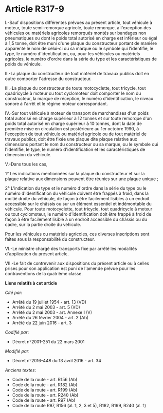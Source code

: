 # Article R317-9

I.-Sauf dispositions différentes prévues au présent article, tout véhicule à moteur, toute semi-remorque agricole, toute
remorque, à l'exception des véhicules ou matériels agricoles remorqués montés sur bandages non pneumatiques ou dont le poids
total autorisé en charge est inférieur ou égal à 1,5 tonne, doit être muni d'une plaque du constructeur portant de manière
apparente le nom de celui-ci ou sa marque ou le symbole qui l'identifie, le type, le numéro d'identification, ou, pour les
véhicules ou matériels agricoles, le numéro d'ordre dans la série du type et les caractéristiques de poids du véhicule. 

II.-La plaque du constructeur                         de tout matériel de travaux publics doit en outre comporter l'adresse
du constructeur. 

III.-La plaque du constructeur de toute motocyclette, tout tricycle, tout quadricycle à moteur ou tout cyclomoteur doit
comporter le nom du constructeur, la marque de réception, le numéro d'identification, le niveau sonore à l'arrêt et le régime
moteur correspondant. 

IV.-Sur tout véhicule à moteur de transport de marchandises d'un poids total autorisé en charge supérieur à 12 tonnes et sur
toute remorque d'un poids total autorisé en charge supérieur à 10 tonnes, dont la date de première mise en circulation est
postérieure au 1er octobre 1990, à l'exception de tout véhicule ou matériel agricole ou de tout matériel de travaux publics,
doit être fixée une plaque dite plaque relative aux dimensions portant le nom du constructeur ou sa marque, ou le symbole qui
l'identifie, le type, le numéro d'identification et les caractéristiques de dimension du véhicule. 

V.-Dans tous les cas, 

1° Les indications mentionnées sur la plaque du constructeur et sur la plaque relative aux dimensions peuvent être réunies
sur une plaque unique ; 

2° L'indication du type et le numéro d'ordre dans la série du type ou le numéro d'identification du véhicule doivent être
frappés à froid, dans la moitié droite du véhicule, de façon à être facilement lisibles à un endroit accessible sur le
châssis ou sur un élément essentiel et indémontable du véhicule. Pour toute motocyclette, tout tricycle, tout quadricycle à
moteur ou tout cyclomoteur, le numéro d'identification doit être frappé à froid de façon à être facilement lisible à un
endroit accessible du châssis ou du cadre, sur la partie droite du véhicule. 

Pour les véhicules ou matériels agricoles, ces diverses inscriptions sont faites sous la responsabilité du constructeur. 

VI.-Le ministre chargé des transports fixe par arrêté les modalités d'application du présent article. 

VII.-Le fait de contrevenir aux dispositions du présent article ou à celles prises pour son application est puni de l'amende
prévue pour les contraventions de la quatrième classe.

**Liens relatifs à cet article**

_Cité par_:

  - Arrêté du 19 juillet 1954 - art. 13 (VD)
  - Arrêté du 2 mai 2003 - art. 5 (VD)
  - Arrêté du 2 mai 2003 - art. Annexe I (V)
  - Arrêté du 26 février 2004 - art. 2 (Ab)
  - Arrêté du 22 juin 2016 - art. 3

_Codifié par_:

  - Décret n°2001-251 du 22 mars 2001

_Modifié par_:

  - Décret n°2016-448 du 13 avril 2016 - art. 34

_Anciens textes_:

  - Code de la route - art. R156 (Ab)
  - Code de la route - art. R182 (Ab)
  - Code de la route - art. R199 (Ab)
  - Code de la route - art. R240 (Ab)
  - Code de la route - art. R97 (Ab)
  - Code de la route R97, R156 (al. 1, 2, 3 et 5), R182, R199, R240 (al. 1)

